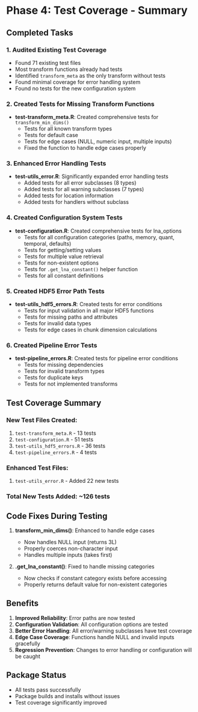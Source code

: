 # Phase 4: Test Coverage - Summary

## Completed Tasks

### 1. Audited Existing Test Coverage
- Found 71 existing test files
- Most transform functions already had tests
- Identified `transform_meta` as the only transform without tests
- Found minimal coverage for error handling system
- Found no tests for the new configuration system

### 2. Created Tests for Missing Transform Functions
- **test-transform_meta.R**: Created comprehensive tests for `transform_min_dims()`
  - Tests for all known transform types
  - Tests for default case
  - Tests for edge cases (NULL, numeric input, multiple inputs)
  - Fixed the function to handle edge cases properly

### 3. Enhanced Error Handling Tests
- **test-utils_error.R**: Significantly expanded error handling tests
  - Added tests for all error subclasses (8 types)
  - Added tests for all warning subclasses (7 types)
  - Added tests for location information
  - Added tests for handlers without subclass

### 4. Created Configuration System Tests
- **test-configuration.R**: Created comprehensive tests for lna_options
  - Tests for all configuration categories (paths, memory, quant, temporal, defaults)
  - Tests for getting/setting values
  - Tests for multiple value retrieval
  - Tests for non-existent options
  - Tests for `.get_lna_constant()` helper function
  - Tests for all constant definitions

### 5. Created HDF5 Error Path Tests
- **test-utils_hdf5_errors.R**: Created tests for error conditions
  - Tests for input validation in all major HDF5 functions
  - Tests for missing paths and attributes
  - Tests for invalid data types
  - Tests for edge cases in chunk dimension calculations

### 6. Created Pipeline Error Tests
- **test-pipeline_errors.R**: Created tests for pipeline error conditions
  - Tests for missing dependencies
  - Tests for invalid transform types
  - Tests for duplicate keys
  - Tests for not implemented transforms

## Test Coverage Summary

### New Test Files Created:
1. `test-transform_meta.R` - 13 tests
2. `test-configuration.R` - 51 tests
3. `test-utils_hdf5_errors.R` - 36 tests
4. `test-pipeline_errors.R` - 4 tests

### Enhanced Test Files:
1. `test-utils_error.R` - Added 22 new tests

### Total New Tests Added: ~126 tests

## Code Fixes During Testing

1. **transform_min_dims()**: Enhanced to handle edge cases
   - Now handles NULL input (returns 3L)
   - Properly coerces non-character input
   - Handles multiple inputs (takes first)

2. **.get_lna_constant()**: Fixed to handle missing categories
   - Now checks if constant category exists before accessing
   - Properly returns default value for non-existent categories

## Benefits

1. **Improved Reliability**: Error paths are now tested
2. **Configuration Validation**: All configuration options are tested
3. **Better Error Handling**: All error/warning subclasses have test coverage
4. **Edge Case Coverage**: Functions handle NULL and invalid inputs gracefully
5. **Regression Prevention**: Changes to error handling or configuration will be caught

## Package Status
- All tests pass successfully
- Package builds and installs without issues
- Test coverage significantly improved